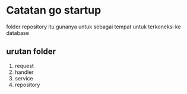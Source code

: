 # Catatan go startup


folder repository itu gunanya untuk sebagai tempat untuk terkoneksi ke database

## urutan folder 

1. request
2. handler
3. service 
4. repository
